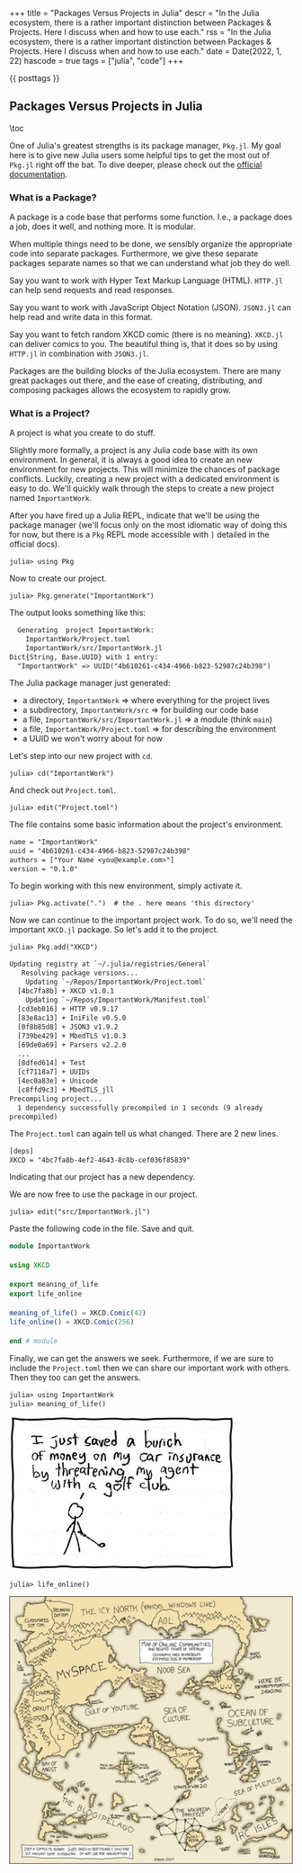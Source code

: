 +++
title = "Packages Versus Projects in Julia"
descr = "In the Julia ecosystem, there is a rather important distinction between Packages & Projects. Here I discuss when and how to use each."
rss = "In the Julia ecosystem, there is a rather important distinction between Packages & Projects. Here I discuss when and how to use each."
date = Date(2022, 1, 22)
hascode = true
tags = ["julia", "code"]
+++

{{ posttags }}

## Packages Versus Projects in Julia

\toc

One of Julia's greatest strengths is its package manager, `Pkg.jl`. My goal
here is to give new Julia users some helpful tips to get the most out of
`Pkg.jl` right off the bat. To dive deeper, please check out the [official
documentation](https://pkgdocs.julialang.org/v1/).

### What is a Package?

A package is a code base that performs some function. I.e., a package does a
job, does it well, and nothing more. It is modular.

When multiple things need to be done, we sensibly organize the appropriate code
into separate packages. Furthermore, we give these separate packages separate
names so that we can understand what job they do well.

Say you want to work with Hyper Text Markup Language (HTML). `HTTP.jl` can help
send requests and read responses.

Say you want to work with JavaScript Object Notation (JSON). `JSON3.jl` can
help read and write data in this format.

Say you want to fetch random XKCD comic (there is no meaning). `XKCD.jl` can
deliver comics to you. The beautiful thing is, that it does so by using
`HTTP.jl` in combination with `JSON3.jl`.

Packages are the building blocks of the Julia ecosystem. There are many great
packages out there, and the ease of creating, distributing, and composing
packages allows the ecosystem to rapidly grow.

### What is a Project?

A project is what you create to do stuff.

Slightly more formally, a project is any Julia code base with its own
environment. In general, it is always a good idea to create an new environment
for new projects. This will minimize the chances of package conflicts. Luckily,
creating a new project with a dedicated environment is easy to do. We'll
quickly walk through the steps to create a new project named `ImportantWork`.

After you have fired up a Julia REPL, indicate that we'll be using the package
manager (we'll focus only on the most idiomatic way of doing this for now, but
there is a `Pkg` REPL mode accessible with `]` detailed in the official docs).

```julia-repl
julia> using Pkg
```

Now to create our project.

```julia-repl
julia> Pkg.generate("ImportantWork")
```

The output looks something like this:

```text
  Generating  project ImportantWork:
    ImportantWork/Project.toml
    ImportantWork/src/ImportantWork.jl
Dict{String, Base.UUID} with 1 entry:
  "ImportantWork" => UUID("4b610261-c434-4966-b823-52987c24b398")
```

The Julia package manager just generated:

- a directory, `ImportantWork` ⇒ where everything for the project lives
- a subdirectory, `ImportantWork/src` ⇒ for building our code base
- a file, `ImportantWork/src/ImportantWork.jl` ⇒ a module (think `main`)
- a file, `ImportantWork/Project.toml` ⇒ for describing the environment
- a UUID we won't worry about for now

Let's step into our new project with `cd`.

```julia-repl
julia> cd("ImportantWork")
```

And check out `Project.toml`.

```julia-repl
julia> edit("Project.toml")
```

The file contains some basic information about the project's environment.

```text
name = "ImportantWork"
uuid = "4b610261-c434-4966-b823-52987c24b398"
authors = ["Your Name <you@example.com>"]
version = "0.1.0"
```

To begin working with this new environment, simply activate it.

```julia-repl
julia> Pkg.activate(".")  # the . here means 'this directory'
```

Now we can continue to the important project work. To do so, we'll need the
important `XKCD.jl` package. So let's add it to the project.

```julia-repl
julia> Pkg.add("XKCD")
```

```text
Updating registry at `~/.julia/registries/General`
   Resolving package versions...
    Updating `~/Repos/ImportantWork/Project.toml`
  [4bc7fa8b] + XKCD v1.0.1
    Updating `~/Repos/ImportantWork/Manifest.toml`
  [cd3eb016] + HTTP v0.9.17
  [83e8ac13] + IniFile v0.5.0
  [0f8b85d8] + JSON3 v1.9.2
  [739be429] + MbedTLS v1.0.3
  [69de0a69] + Parsers v2.2.0
  ...
  [8dfed614] + Test
  [cf7118a7] + UUIDs
  [4ec0a83e] + Unicode
  [c8ffd9c3] + MbedTLS_jll
Precompiling project...
  1 dependency successfully precompiled in 1 seconds (9 already precompiled)
```

The `Project.toml` can again tell us what changed. There are 2 new lines.

```text
[deps]
XKCD = "4bc7fa8b-4ef2-4643-8c8b-cef036f85839"
```

Indicating that our project has a new dependency.

We are now free to use the package in our project.

```julia-repl
julia> edit("src/ImportantWork.jl")
```

Paste the following code in the file. Save and quit.

```julia
module ImportantWork

using XKCD

export meaning_of_life
export life_online

meaning_of_life() = XKCD.Comic(42)
life_online() = XKCD.Comic(256)

end # module
```

Finally, we can get the answers we seek. Furthermore, if we are sure to include
the `Project.toml` then we can share our important work with others. Then they
too can get the answers.

```julia-repl
julia> using ImportantWork
julia> meaning_of_life()
```

![geico](./geico.jpg)

```julia-repl
julia> life_online()
```

![online-communities](./online_communities.png)
